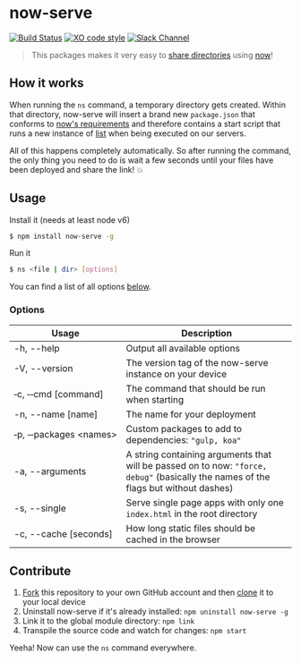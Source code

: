 # now-serve

[![Build Status](https://travis-ci.org/zeit/now-serve.svg?branch=master)](https://travis-ci.org/zeit/now-serve)
[![XO code style](https://img.shields.io/badge/code_style-XO-5ed9c7.svg)](https://github.com/sindresorhus/xo)
[![Slack Channel](https://zeit-slackin.now.sh/badge.svg)](https://zeit.chat/)

> This packages makes it very easy to [share directories](https://zeit.co/blog/serve-it-now) using [now](https://zeit.co/now)!

## How it works

When running the `ns` command, a temporary directory gets created. Within that directory, now-serve will insert a brand new `package.json` that conforms to [now's requirements](https://zeit.co/now#get-started) and therefore contains a start script that runs a new instance of [list](https://github.com/zeit/list) when being executed on our servers.

All of this happens completely automatically. So after running the command, the only thing you need to do is wait a few seconds until your files have been deployed and share the link! :boom:

## Usage

Install it (needs at least node v6)

```bash
$ npm install now-serve -g
```

Run it

```bash
$ ns <file | dir> [options]
```

You can find a list of all options [below](#options).

### Options

| Usage                          | Description |
| ------------------------------ | ----------- |
| -h, --help                     | Output all available options |
| -V, --version                  | The version tag of the now-serve instance on your device |
| &#8209;c,&nbsp;&#8209;&#8209;cmd&nbsp;[command]            | The command that should be run when starting |
| -n, --name [name]              | The name for your deployment |
| &#8209;p,&nbsp;&#8209;&#8209;packages&nbsp;&#60;names&#62; | Custom packages to add to dependencies: `"gulp, koa"` |
| -a, --arguments <handles>      | A string containing arguments that will be passed on to now: `"force, debug"` (basically the names of the flags but without dashes) |
| -s, --single                   | Serve single page apps with only one `index.html` in the root directory |
| -c, --cache [seconds]          | How long static files should be cached in the browser |

## Contribute

1. [Fork](https://help.github.com/articles/fork-a-repo/) this repository to your own GitHub account and then [clone](https://help.github.com/articles/cloning-a-repository/) it to your local device
2. Uninstall now-serve if it's already installed: `npm uninstall now-serve -g`
3. Link it to the global module directory: `npm link`
4. Transpile the source code and watch for changes: `npm start`

Yeeha! Now can use the `ns` command everywhere.
